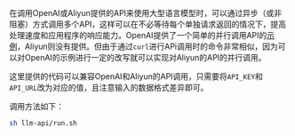 在调用OpenAI或Aliyun提供的API来使用大型语言模型时，可以通过异步（或非阻塞）方式调用多个API，这样可以在不必等待每个单独请求返回的情况下，提高处理速度和应用程序的响应能力。OpenAI提供了一个简单的并行调用API的[示例](https://github.com/openai/openai-cookbook/blob/main/examples/api_request_parallel_processor.py)，Aliyun则没有提供。但由于通过`curl`进行APi调用时的命令非常相似，因为可以对OpenAI的示例进行一定的改写就可以实现对Aliyun的API的并行调用。

这里提供的代码可以兼容OpenAI和Aliyun的API调用，只需要将`API_KEY`和`API_URL`改为对应的值，且注意输入的数据格式差异即可。

调用方法如下：

```bash
sh llm-api/run.sh
```